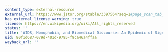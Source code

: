 ```yaml
---
content_type: external-resource
external_url: https://www.jstor.org/stable/3397564?seq=1#page_scan_tab_contents
has_external_license_warning: true
license: https://en.wikipedia.org/wiki/All_rights_reserved
status: ''
title: 'AIDS, Homophobia, and Biomedical Discourse: An Epidemic of Signification'
uid: 80f1d687-079d-401d-9795-f9ca46a4ffaa
wayback_url: ''
---
```

